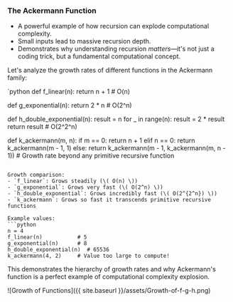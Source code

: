 ### **The Ackermann Function**  
- A powerful example of how recursion can explode computational complexity.  
- Small inputs lead to massive recursion depth.  
- Demonstrates why understanding recursion *matters*—it's not just a coding trick, but a fundamental computational concept.  

Let's analyze the growth rates of different functions in the Ackermann family:

`python
def f_linear(n):
    return n + 1  # O(n)

def g_exponential(n):
    return 2 * n  # O(2^n)

def h_double_exponential(n):
    result = n
    for _ in range(n):
        result = 2 * result
    return result  # O(2^2^n)

def k_ackermann(m, n):
    if m == 0:
        return n + 1
    elif n == 0:
        return k_ackermann(m - 1, 1)
    else:
        return k_ackermann(m - 1, k_ackermann(m, n - 1))
    # Growth rate beyond any primitive recursive function
```

Growth comparison:
- `f_linear`: Grows steadily (\( O(n) \))
- `g_exponential`: Grows very fast (\( O(2^n) \))
- `h_double_exponential`: Grows incredibly fast (\( O(2^{2^n}) \))
- `k_ackermann`: Grows so fast it transcends primitive recursive functions

Example values:
```python
n = 4
f_linear(n)           # 5
g_exponential(n)      # 8
h_double_exponential(n)  # 65536
k_ackermann(4, 2)     # Value too large to compute!
```

This demonstrates the hierarchy of growth rates and why Ackermann's function is a perfect example of computational complexity explosion.

![Growth of Functions]({{ site.baseurl }}/assets/Growth-of-f-g-h.png) 